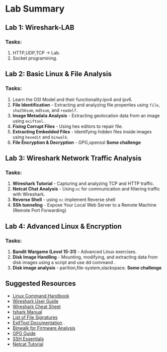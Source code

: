 # Lab Summary

## Lab 1: Wireshark-LAB
### Tasks:
1. HTTP,UDP,TCP -> Lab.
2. Socket programining.
   
## Lab 2: Basic Linux & File Analysis
### Tasks:
1. Learn the OSI Model and their functionality:ipv4 and ipv6.  
2. **File Identification** - Extracting and analyzing file properties using `file`, `sha256sum`, `md5sum`, and `readelf`.
3. **Image Metadata Analysis** - Extracting geolocation data from an image using `exiftool`.
4. **Fixing Corrupt Files** - Using hex editors to repair file.
5. **Extracting Embedded Files** - Identifying hidden files inside images using `hexedit` and `binwalk`.
6. **File Encryption & Decryption** - GPG,openssl
**Some challenge**

## Lab 3: Wireshark  Network Traffic Analysis
### Tasks:
1. **Wireshark Tutorial** - Capturing and analyzing TCP and HTTP traffic.
2. **Netcat Chat Analysis** - Using `nc` for communication and filtering traffic with Wireshark.
3. **Reverse Shell** - using `nc` implement Reverse shell
4. **SSh tunneling** - Expose Your Local Web Server to a Remote Machine (Remote Port Forwarding)

## Lab 4: Advanced Linux & Encryption
### Tasks:
1. **Bandit Wargame (Level 15-31)** - Advanced Linux exercises.
2. **Disk Image Handling** - Mounting, modifying, and extracting data from disk images using a script and use dd command  .
3. **Disk image analysis** -  parition,file-system,slackspace.
**Some challenge** 

## Suggested Resources
- [Linux Command Handbook](https://www.digitalocean.com/community/tutorials/linux-commands) 
- [Wireshark User Guide](https://www.tpointtech.com/wireshark) 
- [Wireshark Cheat Sheet](https://www.stationx.net/wireshark-cheat-sheet/) 
- [tshark Manual](https://allabouttesting.org/tshark-basic-tutorial-with-practical-examples/) 
- [List of File Signatures](https://en.wikipedia.org/wiki/List_of_file_signatures) 
- [ExifTool Documentation](https://wiki.bi0s.in/steganography/exiftool/) .
- [Binwalk for Firmware Analysis](https://wiki.bi0s.in/steganography/binwalk/) 
- [GPG Guide](https://www.devdungeon.com/content/gpg-tutorial) 
- [SSH Essentials](https://zah.uni-heidelberg.de/it-guide/ssh-tutorial-linux)
- [Netcat Tutorial](https://nooblinux.com/how-to-use-netcat/) 
   
